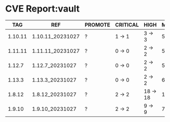 # CVE Report:vault
|   TAG   |       REF        | PROMOTE | CRITICAL |   HIGH   |  MEDIUM  |  LOW   | UNKNOWN |
|---------|------------------|---------|----------|----------|----------|--------|---------|
| 1.10.11 | 1.10.11_20231027 | ?       | 1 -> 1   | 3 -> 3   | 5 -> 5   | 1 -> 1 | 0 -> 0  |
| 1.11.11 | 1.11.11_20231027 | ?       | 0 -> 0   | 2 -> 2   | 5 -> 3   | 0 -> 0 | 0 -> 0  |
| 1.12.7  | 1.12.7_20231027  | ?       | 0 -> 0   | 2 -> 2   | 5 -> 3   | 0 -> 0 | 0 -> 0  |
| 1.13.3  | 1.13.3_20231027  | ?       | 0 -> 0   | 2 -> 2   | 6 -> 4   | 0 -> 0 | 0 -> 0  |
| 1.8.12  | 1.8.12_20231027  | ?       | 2 -> 2   | 18 -> 18 | 12 -> 12 | 1 -> 1 | 0 -> 0  |
| 1.9.10  | 1.9.10_20231027  | ?       | 2 -> 2   | 9 -> 9   | 7 -> 7   | 1 -> 1 | 0 -> 0  |
